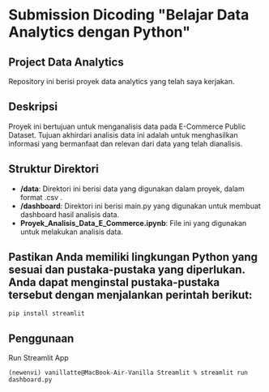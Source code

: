 # Submission Dicoding "Belajar Data Analytics dengan Python"

## Project Data Analytics

Repository ini berisi proyek data analytics yang telah saya kerjakan. 

## Deskripsi

Proyek ini bertujuan untuk menganalisis data pada E-Commerce Public Dataset. Tujuan akhirdari analisis data ini adalah untuk menghasilkan informasi yang bermanfaat dan relevan dari data yang telah dianalisis.

## Struktur Direktori

- **/data**: Direktori ini berisi data yang digunakan dalam proyek, dalam format .csv .
- **/dashboard**: Direktori ini berisi main.py yang digunakan untuk membuat dashboard hasil analisis data.
- **Proyek_Analisis_Data_E_Commerce.ipynb**: File ini yang digunakan untuk melakukan analisis data.

## Pastikan Anda memiliki lingkungan Python yang sesuai dan pustaka-pustaka yang diperlukan. Anda dapat menginstal pustaka-pustaka tersebut dengan menjalankan perintah berikut:

   ```shell
   pip install streamlit
   ```

## Penggunaan

Run Streamlit App

   ```shell
   (newenvi) vanillatte@MacBook-Air-Vanilla Streamlit % streamlit run dashboard.py
   ```


